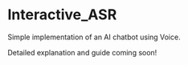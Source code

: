 # Interactive_ASR

Simple implementation of an AI chatbot using Voice. 

Detailed explanation and guide coming soon!
